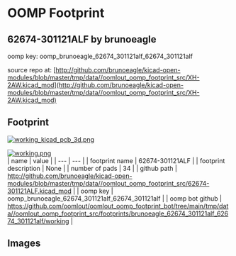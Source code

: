 # OOMP Footprint  
## 62674-301121ALF  by brunoeagle  
  
oomp key: oomp_brunoeagle_62674_301121alf_62674_301121alf  
  
source repo at: [http://github.com/brunoeagle/kicad-open-modules/blob/master/tmp/data//oomlout_oomp_footprint_src/XH-2AW.kicad_mod](http://github.com/brunoeagle/kicad-open-modules/blob/master/tmp/data//oomlout_oomp_footprint_src/XH-2AW.kicad_mod)  
## Footprint  
  
[![working_kicad_pcb_3d.png](working_kicad_pcb_3d_600.png)](working_kicad_pcb_3d.png)  
  
[![working.png](working_600.png)](working.png)  
| name | value | 
| --- | --- | 
| footprint name | 62674-301121ALF | 
| footprint description | None | 
| number of pads | 34 | 
| github path | http://github.com/brunoeagle/kicad-open-modules/blob/master/tmp/data//oomlout_oomp_footprint_src/62674-301121ALF.kicad_mod | 
| oomp key | oomp_brunoeagle_62674_301121alf_62674_301121alf | 
| oomp bot github | https://github.com/oomlout/oomlout_oomp_footprint_bot/tree/main/tmp/data//oomlout_oomp_footprint_src/footprints/brunoeagle_62674_301121alf_62674_301121alf/working | 
## Images  
